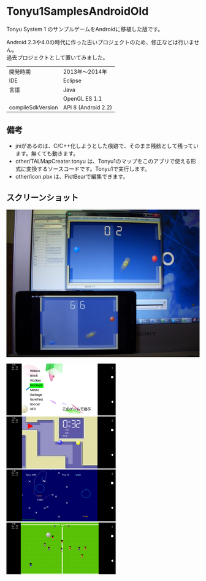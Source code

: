 # Tonyu1SamplesAndroidOld

Tonyu System 1 のサンプルゲームをAndroidに移植した版です。

Android 2.3や4.0の時代に作った古いプロジェクトのため、修正などは行いません。  
過去プロジェクトとして置いてみました。

|||
|-|-|
|開発時期|2013年～2014年|
|IDE|Eclipse|
|言語|Java|
||OpenGL ES 1.1|
|compileSdkVersion|API 8 (Android 2.2)|

## 備考

- jniがあるのは、C/C++化しようとした痕跡で、そのまま残骸として残っています。無くても動きます。
- other/TALMapCreater.tonyu は、Tonyu1のマップをこのアプリで使える形式に変換するソースコードです。Tonyu1で実行します。
- other/icon.pbx は、PictBearで編集できます。

## スクリーンショット

<img src="other/screenshot.jpg" width="512" height="384"><br>

<img src="other/screenshot2.png" width="285" height="135">&nbsp;<img src="other/screenshot3.png" width="285" height="135"><br>
<img src="other/screenshot4.png" width="285" height="135">&nbsp;<img src="other/screenshot5.png" width="285" height="135"><br>
